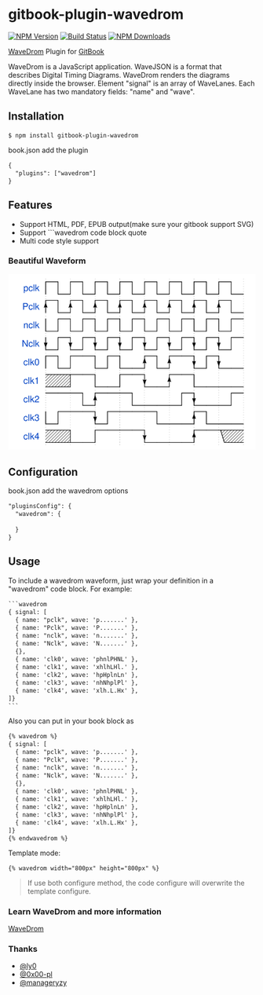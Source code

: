 # gitbook-plugin-wavedrom

[![NPM Version](https://img.shields.io/npm/v/gitbook-plugin-wavedrom.svg?style=flat)](https://www.npmjs.org/package/gitbook-plugin-wavedrom)
[![Build Status](https://img.shields.io/travis/vowstar/gitbook-plugin-wavedrom/master.svg?style=flat)](https://travis-ci.org/vowstar/gitbook-plugin-wavedrom)
[![NPM Downloads](https://img.shields.io/npm/dm/gitbook-plugin-wavedrom.svg?style=flat)](https://www.npmjs.org/package/gitbook-plugin-wavedrom)

[WaveDrom](http://wavedrom.com/tutorial.html) Plugin for [GitBook](https://github.com/GitbookIO/gitbook)

WaveDrom is a JavaScript application. WaveJSON is a format that describes Digital Timing Diagrams. WaveDrom renders the diagrams directly inside the browser. Element "signal" is an array of WaveLanes. Each WaveLane has two mandatory fields: "name" and "wave".

## Installation

    $ npm install gitbook-plugin-wavedrom

book.json add the plugin

```
{
  "plugins": ["wavedrom"]
}
```

## Features

* Support HTML, PDF, EPUB output(make sure your gitbook support SVG)
* Support ```wavedrom code block quote
* Multi code style support

### Beautiful Waveform

![Beautiful Waveform](images/wavedrom.svg)

## Configuration

book.json add the wavedrom options

```
"pluginsConfig": {
  "wavedrom": {

  }
}
```

## Usage


To include a wavedrom waveform, just wrap your definition in a "wavedrom" code block. For example:

<pre lang="no-highlight"><code>```wavedrom
{ signal: [
  { name: "pclk", wave: 'p.......' },
  { name: "Pclk", wave: 'P.......' },
  { name: "nclk", wave: 'n.......' },
  { name: "Nclk", wave: 'N.......' },
  {},
  { name: 'clk0', wave: 'phnlPHNL' },
  { name: 'clk1', wave: 'xhlhLHl.' },
  { name: 'clk2', wave: 'hpHplnLn' },
  { name: 'clk3', wave: 'nhNhplPl' },
  { name: 'clk4', wave: 'xlh.L.Hx' },
]}
```
</code></pre>

Also you can put in your book block as

```
{% wavedrom %}
{ signal: [
  { name: "pclk", wave: 'p.......' },
  { name: "Pclk", wave: 'P.......' },
  { name: "nclk", wave: 'n.......' },
  { name: "Nclk", wave: 'N.......' },
  {},
  { name: 'clk0', wave: 'phnlPHNL' },
  { name: 'clk1', wave: 'xhlhLHl.' },
  { name: 'clk2', wave: 'hpHplnLn' },
  { name: 'clk3', wave: 'nhNhplPl' },
  { name: 'clk4', wave: 'xlh.L.Hx' },
]}
{% endwavedrom %}
```

Template mode:

```
{% wavedrom width="800px" height="800px" %}
```

> If use both configure method, the code configure will overwrite the template configure.

### Learn WaveDrom and more information

[WaveDrom](http://wavedrom.com/tutorial.html)

### Thanks

- [@ly0](https://github.com/ly0)
- [@0x00-pl](https://github.com/0x00-pl)
- [@manageryzy](https://github.com/manageryzy)
